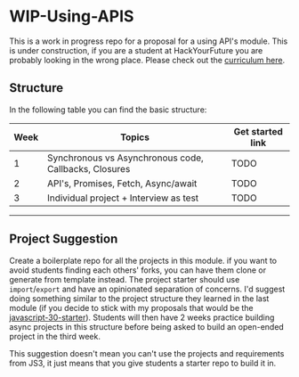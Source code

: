 # WIP-Using-APIS

This is a work in progress repo for a proposal for a using API's module. This is under construction, if you are a student at HackYourFuture you are probably looking in the wrong place. Please check out the [curriculum here](https://github.com/HackYourFuture/curriculum).

## Structure

In the following table you can find the basic structure:

| Week | Topics                                                | Get started link |
| ---- | ----------------------------------------------------- | ---------------- |
| 1    | Synchronous vs Asynchronous code, Callbacks, Closures | TODO             |
| 2    | API's, Promises, Fetch, Async/await                   | TODO             |
| 3    | Individual project + Interview as test                | TODO             |

---

## Project Suggestion

Create a boilerplate repo for all the projects in this module. if you want to avoid students finding each others' forks, you can have them clone or generate from template instead. The project starter should use `import`/`export` and have an opinionated separation of concerns. I'd suggest doing something similar to the project structure they learned in the last module (if you decide to stick with my proposals that would be the [javascript-30-starter](https://github.com/HackYourFutureBelgium/javascript-30-starter)). Students will then have 2 weeks practice building async projects in this structure before being asked to build an open-ended project in the third week.

This suggestion doesn't mean you can't use the projects and requirements from JS3, it just means that you give students a starter repo to build it in.
